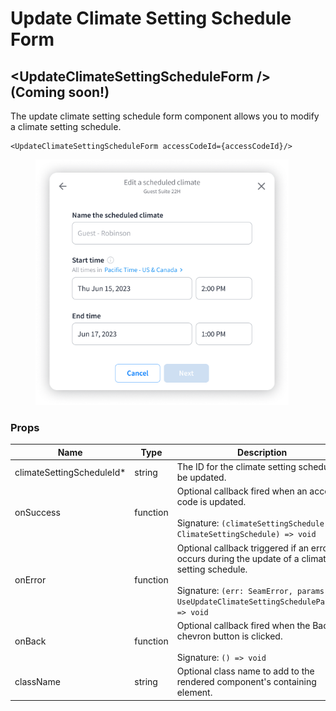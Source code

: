# Update Climate Setting Schedule Form

## \<UpdateClimateSettingScheduleForm /> (Coming soon!)

The update climate setting schedule form component allows you to modify a climate setting schedule.

```
<UpdateClimateSettingScheduleForm accessCodeId={accessCodeId}/>
```

<figure><img src="../../.gitbook/assets/New code 7.png" alt="" width="405"><figcaption></figcaption></figure>

### Props

<table><thead><tr><th width="274">Name</th><th width="133.33333333333331">Type</th><th>Description</th></tr></thead><tbody><tr><td>climateSettingScheduleId*</td><td>string</td><td>The ID for the climate setting schedule to be updated.</td></tr><tr><td>onSuccess</td><td>function</td><td>Optional callback fired when an access code is updated.<br><br>Signature: <code>(climateSettingSchedule: ClimateSettingSchedule) => void</code></td></tr><tr><td>onError</td><td>function</td><td>Optional callback triggered if an error occurs during the update of a climate setting schedule.<br><br>Signature: <code>(err: SeamError, params: UseUpdateClimateSettingScheduleParams) => void</code></td></tr><tr><td>onBack</td><td>function</td><td>Optional callback fired when the Back chevron button is clicked.<br><br>Signature: <code>() => void</code></td></tr><tr><td>className</td><td>string</td><td>Optional class name to add to the rendered component's containing element.</td></tr></tbody></table>
